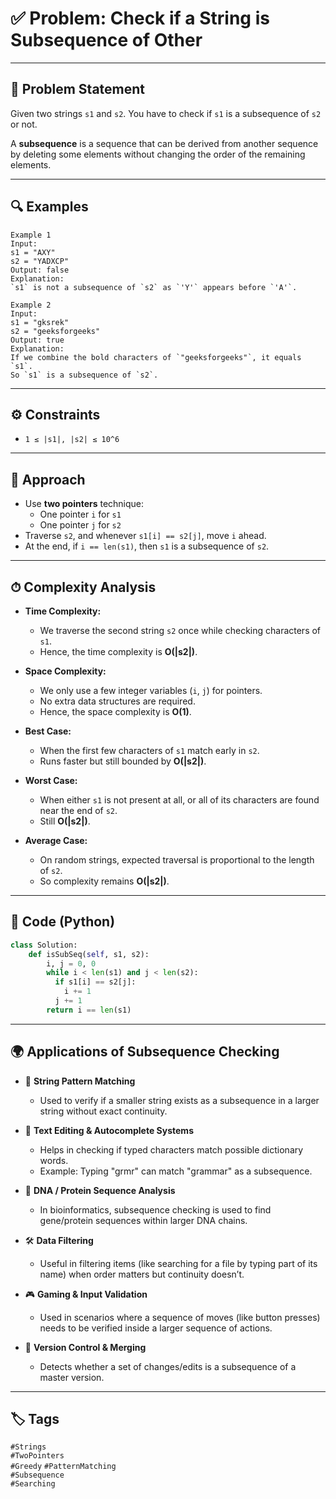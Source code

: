 # ✅ Problem: Check if a String is Subsequence of Other  

---

## 📌 Problem Statement
Given two strings `s1` and `s2`. You have to check if `s1` is a subsequence of `s2` or not.  

A **subsequence** is a sequence that can be derived from another sequence by deleting some elements without changing the order of the remaining elements.  

---

## 🔍 Examples
```text
Example 1
Input:
s1 = "AXY"
s2 = "YADXCP"
Output: false
Explanation:
`s1` is not a subsequence of `s2` as `'Y'` appears before `'A'`.

Example 2
Input:
s1 = "gksrek"
s2 = "geeksforgeeks"
Output: true
Explanation:
If we combine the bold characters of `"geeksforgeeks"`, it equals `s1`.  
So `s1` is a subsequence of `s2`.  
```
---

## ⚙️ Constraints
- `1 ≤ |s1|, |s2| ≤ 10^6`

---

## 🧠 Approach
- Use **two pointers** technique:
  - One pointer `i` for `s1`
  - One pointer `j` for `s2`
- Traverse `s2`, and whenever `s1[i] == s2[j]`, move `i` ahead.
- At the end, if `i == len(s1)`, then `s1` is a subsequence of `s2`.

---
## ⏱ Complexity Analysis

- **Time Complexity:**  
  - We traverse the second string `s2` once while checking characters of `s1`.  
  - Hence, the time complexity is **O(|s2|)**.  

- **Space Complexity:**  
  - We only use a few integer variables (`i`, `j`) for pointers.  
  - No extra data structures are required.  
  - Hence, the space complexity is **O(1)**.  

- **Best Case:**  
  - When the first few characters of `s1` match early in `s2`.  
  - Runs faster but still bounded by **O(|s2|)**.  

- **Worst Case:**  
  - When either `s1` is not present at all, or all of its characters are found near the end of `s2`.  
  - Still **O(|s2|)**.  

- **Average Case:**  
  - On random strings, expected traversal is proportional to the length of `s2`.  
  - So complexity remains **O(|s2|)**.
---


## 📝 Code (Python)

```python
class Solution:
    def isSubSeq(self, s1, s2):
        i, j = 0, 0
        while i < len(s1) and j < len(s2):
          if s1[i] == s2[j]:
            i += 1
          j += 1
        return i == len(s1)
```
---
## 🌍 Applications of Subsequence Checking
- 🔑 **String Pattern Matching**  
  - Used to verify if a smaller string exists as a subsequence in a larger string without exact continuity.  

- 📜 **Text Editing & Autocomplete Systems**  
  - Helps in checking if typed characters match possible dictionary words.  
  - Example: Typing "grmr" can match "grammar" as a subsequence.  

- 🧬 **DNA / Protein Sequence Analysis**  
  - In bioinformatics, subsequence checking is used to find gene/protein sequences within larger DNA chains.  

- 🛠 **Data Filtering**  
  - Useful in filtering items (like searching for a file by typing part of its name) when order matters but continuity doesn’t.  

- 🎮 **Gaming & Input Validation**  
  - Used in scenarios where a sequence of moves (like button presses) needs to be verified inside a larger sequence of actions.  

- 🔄 **Version Control & Merging**  
  - Detects whether a set of changes/edits is a subsequence of a master version.  
---
## 🏷️ Tags

`#Strings`  
`#TwoPointers`  
`#Greedy` 
`#PatternMatching`  
`#Subsequence`  
`#Searching`  


